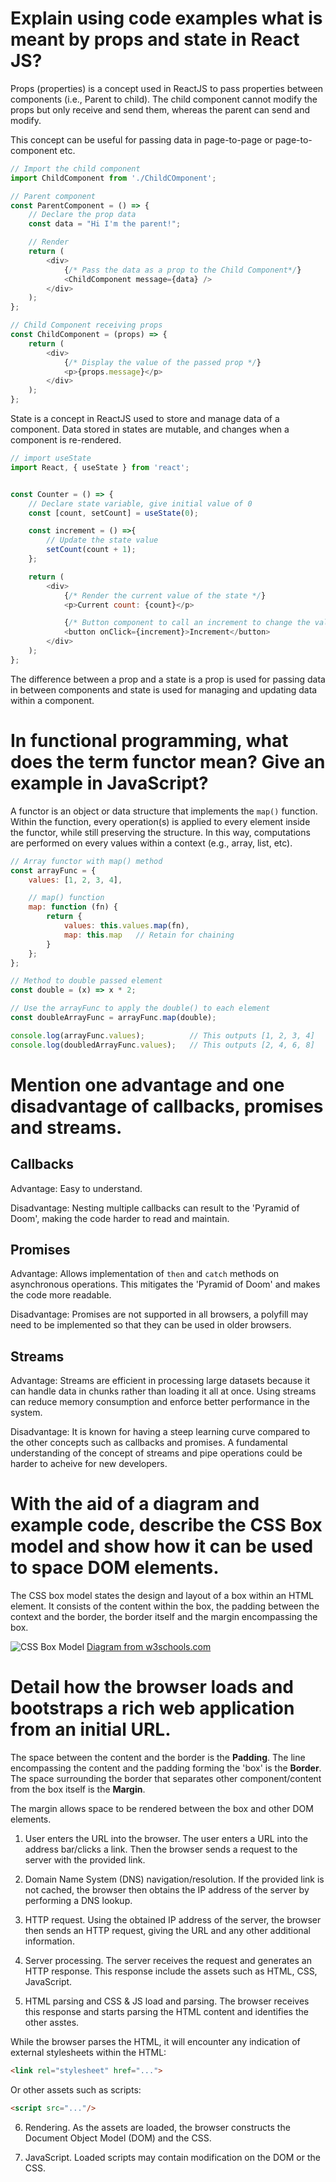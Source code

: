 # Explain using code examples what is meant by props and state in React JS?
Props (properties) is a concept used in ReactJS to pass properties between components (i.e., Parent to child).
The child component cannot modify the props but only receive and send them, whereas the parent can send and modify.

This concept can be useful for passing data in page-to-page or page-to-component etc.

```JavaScript
// Import the child component
import ChildComponent from './ChildCOmponent';

// Parent component
const ParentComponent = () => {
    // Declare the prop data
    const data = "Hi I'm the parent!";

    // Render
    return (
        <div>
            {/* Pass the data as a prop to the Child Component*/}
            <ChildComponent message={data} />
        </div>
    );
};

// Child Component receiving props
const ChildComponent = (props) => {
    return (
        <div>
            {/* Display the value of the passed prop */}
            <p>{props.message}</p>
        </div>
    );
};
```

State is a concept in ReactJS used to store and manage data of a component. Data stored in states are mutable, and changes when a component is re-rendered.

```JavaScript
// import useState 
import React, { useState } from 'react';


const Counter = () => {
    // Declare state variable, give initial value of 0
    const [count, setCount] = useState(0);

    const increment = () =>{
        // Update the state value
        setCount(count + 1);
    };

    return ( 
        <div>
            {/* Render the current value of the state */}
            <p>Current count: {count}</p>   

            {/* Button component to call an increment to change the value of the state */}
            <button onClick={increment}>Increment</button>
        </div>
    );
};
```

The difference between a prop and a state is a prop is used for passing data in between components and state is used for managing and updating data within a component.

# In functional programming, what does the term functor mean? Give an example in JavaScript?
A functor is an object or data structure that implements the `map()` function. Within the function, every operation(s) is applied to every element inside the functor, while still preserving the structure. In this way, computations are performed on every values within a context (e.g., array, list, etc).

```javascript
// Array functor with map() method
const arrayFunc = {
    values: [1, 2, 3, 4],

    // map() function
    map: function (fn) {
        return {
            values: this.values.map(fn),
            map: this.map   // Retain for chaining
        }
    };
};

// Method to double passed element
const double = (x) => x * 2;

// Use the arrayFunc to apply the double() to each element
const doubleArrayFunc = arrayFunc.map(double);

console.log(arrayFunc.values);          // This outputs [1, 2, 3, 4]
console.log(doubledArrayFunc.values);   // This outputs [2, 4, 6, 8]
```

# Mention one advantage and one disadvantage of callbacks, promises and streams.

## Callbacks
Advantage:
Easy to understand.

Disadvantage:
Nesting multiple callbacks can result to the 'Pyramid of Doom', making the code harder to read and maintain.

## Promises
Advantage:
Allows implementation of `then` and `catch` methods on asynchronous operations. This mitigates the 'Pyramid of Doom' and makes the code more readable.

Disadvantage:
Promises are not supported in all browsers, a polyfill may need to be implemented so that they can be used in older browsers.

## Streams
Advantage:
Streams are efficient in processing large datasets because it can handle data in chunks rather than loading it all at once. Using streams can reduce memory consumption and enforce better performance in the system.

Disadvantage:
It is known for having a steep learning curve compared to the other concepts such as callbacks and promises. A fundamental understanding of the concept of streams and pipe operations could be harder to acheive for new developers.

# With the aid of a diagram and example code, describe the CSS Box model and show how it can be used to space DOM elements.
The CSS box model states the design and layout of a box within an HTML element. It consists of the content within the box, the padding between the context and the border, the border itself and the margin encompassing the box.

![CSS Box Model](box_model.png)
[Diagram from w3schools.com](https://www.w3schools.com/css/css_boxmodel.asp)

# Detail how the browser loads and bootstraps a rich web application from an initial URL.

The space between the content and the border is the <b>Padding</b>.
The line encompassing the content and the padding forming the 'box' is the <b>Border</b>.
The space surrounding the border that separates other component/content from the box itself is the <b>Margin</b>.

The margin allows space to be rendered between the box and other DOM elements.

1. User enters the URL into the browser.
The user enters a URL into the address bar/clicks a link. Then the browser sends a request to the server with the provided link.

2. Domain Name System (DNS) navigation/resolution.
If the provided link is not cached, the browser then obtains the IP address of the server by performing a DNS lookup.

3. HTTP request.
Using the obtained IP address of the server, the browser then sends an HTTP request, giving the URL and any other additional information.

4. Server processing.
The server receives the request and generates an HTTP response. This response include the assets such as HTML, CSS, JavaScript.

5. HTML parsing and CSS & JS load and parsing.
The browser receives this response and starts parsing the HTML content and identifies the other asstes.

While the browser parses the HTML, it will encounter any indication of external stylesheets within the HTML:

```HTML
<link rel="stylesheet" href="..."> 
```

Or other assets such as scripts:

```HTML
<script src="..."/>
```

6. Rendering.
As the assets are loaded, the browser constructs the Document Object Model (DOM) and the CSS.

7. JavaScript.
Loaded scripts may contain modification on the DOM or the CSS.
